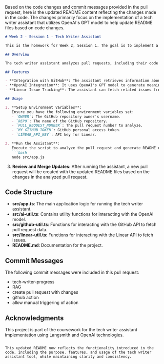 Based on the code changes and commit messages provided in the pull request, here is the updated README content reflecting the changes made in the code. The changes primarily focus on the implementation of a tech writer assistant that utilizes OpenAI's GPT model to help update README files based on code changes.

```markdown
# Week 2 - Session 1 - Tech Writer Assistant

This is the homework for Week 2, Session 1. The goal is to implement a tech writer assistant that leverages Langsmith and OpenAI's GPT model to assist in updating README files based on code changes.

## Overview

The tech writer assistant analyzes pull requests, including their code changes and commit messages. It then generates updated README content by considering the context and related issues, ensuring clarity and maintaining the existing style of the README.

## Features

- **Integration with GitHub**: The assistant retrieves information about pull requests, including file diffs and commit messages.
- **OpenAI Integration**: It uses OpenAI's GPT model to generate meaningful updates to the README based on the analysis of the changes made in the code.
- **Linear Issue Tracking**: The assistant can fetch related issues from Linear, helping to provide context for the changes.

## Usage

1. **Setup Environment Variables**:
   Ensure you have the following environment variables set:
   - `OWNER`: The GitHub repository owner's username.
   - `REPO`: The name of the GitHub repository.
   - `PULL_REQUEST_NUMBER`: The pull request number to analyze.
   - `MY_GITHUB_TOKEN`: GitHub personal access token.
   - `LINEAR_API_KEY`: API key for Linear.

2. **Run the Assistant**:
   Execute the script to analyze the pull request and generate README updates:
   ```bash
   node src/app.js
   ```

3. **Review and Merge Updates**:
   After running the assistant, a new pull request will be created with the updated README files based on the changes in the analyzed pull request.

## Code Structure

- **src/app.ts**: The main application logic for running the tech writer assistant.
- **src/ai-util.ts**: Contains utility functions for interacting with the OpenAI model.
- **src/github-util.ts**: Functions for interacting with the GitHub API to fetch pull request data.
- **src/linear-util.ts**: Functions for interacting with the Linear API to fetch issues.
- **README.md**: Documentation for the project.

## Commit Messages

The following commit messages were included in this pull request:
- tech-writer-progress
- RAG
- create pull request with changes
- github action
- allow manual triggering of action

## Acknowledgments

This project is part of the coursework for the tech writer assistant implementation using Langsmith and OpenAI technologies.
```

This updated README now reflects the functionality introduced in the code, including the purpose, features, and usage of the tech writer assistant tool, while maintaining clarity and consistency.